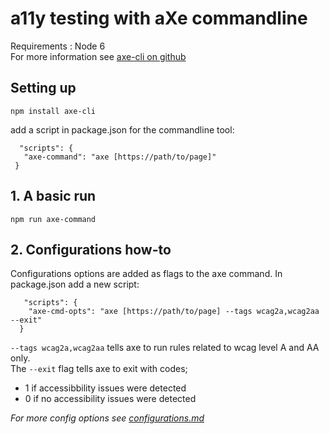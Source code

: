 # a11y testing with aXe commandline
Requirements : Node 6<br>
For more information see [axe-cli on github](https://github.com/dequelabs/axe-cli)


## Setting up
 ```
 npm install axe-cli
  ```
  add a script in package.json for the commandline tool:
 ```
   "scripts": {
    "axe-command": "axe [https://path/to/page]"
  }
 ```
## 1. A basic run

 ```
 npm run axe-command
  ```
  
## 2. Configurations how-to
Configurations options are added as flags to the axe command.
In package.json add a new script:
```
   "scripts": {
    "axe-cmd-opts": "axe [https://path/to/page] --tags wcag2a,wcag2aa --exit"
  }
 ```

````--tags wcag2a,wcag2aa```` tells axe to run rules related to wcag level A and AA only. <br>
The ```--exit``` flag tells axe to exit with codes;
* 1 if accessibbility issues were detected
* 0 if no accessibility issues were detected

<em>For more config options see [configurations.md](configurations.md)<br>

